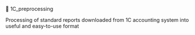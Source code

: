 🧾 1C_preprocessing

Processing of standard reports downloaded from 1C accounting system into useful and easy-to-use format
